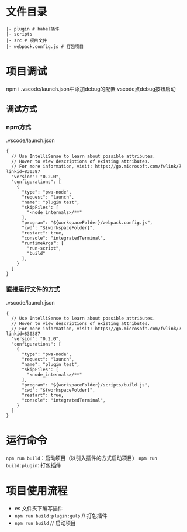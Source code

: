 <!--
 * @Author: yquanmei
 * @Date: 2022-07
 * @LastEditors: yquanmei
 * @LastEditTime: 2022-08
 * @FilePath: /learn-demo/babel-plugins/ui-import/README.md
 * @Description: 
 * Copyright (c) 2022 by 用户/公司名, All Rights Reserved. 
-->
# 文件目录
```
|- plugin # babel插件
|- scripts
|- src # 项目文件
|- webpack.config.js # 打包项目
```
# 项目调试
npm i
.vscode/launch.json中添加debug的配置
vscode点debug按钮启动

## 调试方式
### npm方式
.vscode/launch.json
```
{
  // Use IntelliSense to learn about possible attributes.
  // Hover to view descriptions of existing attributes.
  // For more information, visit: https://go.microsoft.com/fwlink/?linkid=830387
  "version": "0.2.0",
  "configurations": [
    {
      "type": "pwa-node",
      "request": "launch",
      "name": "plugin test",
      "skipFiles": [
        "<node_internals>/**"
      ],
      "program": "${workspaceFolder}/webpack.config.js",
      "cwd": "${workspaceFolder}",
      "restart": true,
      "console": "integratedTerminal",
      "runtimeArgs": [
        "run-script",
        "build"
      ],
    }
  ]
}
```


### 直接运行文件的方式
.vscode/launch.json
```
{
  // Use IntelliSense to learn about possible attributes.
  // Hover to view descriptions of existing attributes.
  // For more information, visit: https://go.microsoft.com/fwlink/?linkid=830387
  "version": "0.2.0",
  "configurations": [
    {
      "type": "pwa-node",
      "request": "launch",
      "name": "plugin test",
      "skipFiles": [
        "<node_internals>/**"
      ],
      "program": "${workspaceFolder}/scripts/build.js",
      "cwd": "${workspaceFolder}",
      "restart": true,
      "console": "integratedTerminal",   
    }
  ]
}
```

# 运行命令
`npm run build`：启动项目（以引入插件的方式启动项目）
`npm run build:plugin`: 打包插件

# 项目使用流程
- es 文件夹下编写插件
- `npm run build:plugin:gulp`  // 打包插件
- `npm run build`  // 启动项目